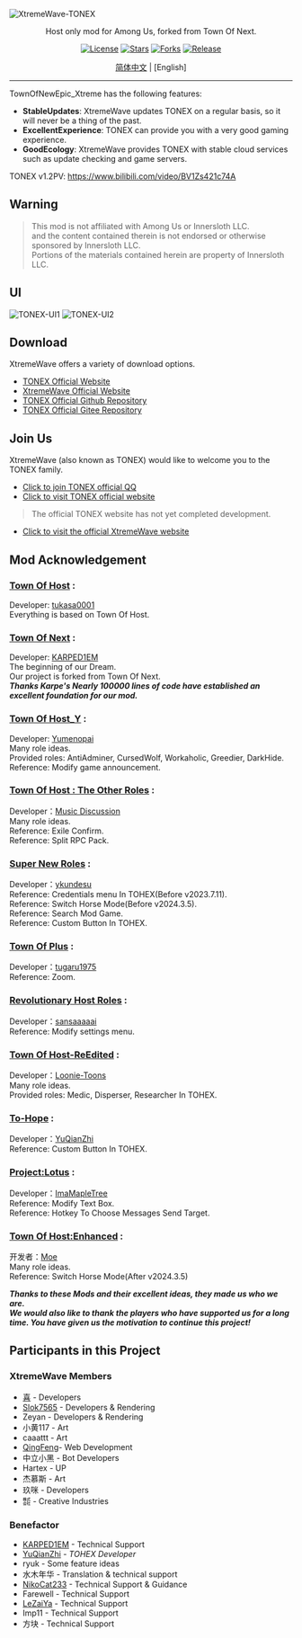 ![XtremeWave-TONEX](https://github.com/QingFeng-awa/TownOfNewEpic_Xtreme/assets/151742581/cdeb761a-6bb7-48b9-8bc3-86ce849dfc20)
<div align="center">
<p>Host only mod for Among Us, forked from Town Of Next.</p>
<a href="https://github.com/XtremeWave/TownOfNewEpic_Xtreme"><img src="https://badgen.net/badge/License/GPL3.0" alt="License"></a>
<a href="https://github.com/XtremeWave/TownOfNewEpic_Xtreme"><img src="https://badgen.net/github/stars/XtremeWave/TownOfNewEpic_Xtreme" alt="Stars"></a>
<a href="https://github.com/XtremeWave/TownOfNewEpic_Xtreme"><img src="https://badgen.net/github/forks/XtremeWave/TownOfNewEpic_Xtreme" alt="Forks"></a>
<a href="https://github.com/XtremeWave/TownOfNewEpic_Xtreme"><img src="https://badgen.net/github/release/XtremeWave/TownOfNewEpic_Xtreme" alt="Release"></a>
<br>

[简体中文](README-Zh.md) | [English]
<hr></div>
TownOfNewEpic_Xtreme has the following features:

- **StableUpdates**: XtremeWave updates TONEX on a regular basis, so it will never be a thing of the past.
- **ExcellentExperience**: TONEX can provide you with a very good gaming experience.
- **GoodEcology**: XtremeWave provides TONEX with stable cloud services such as update checking and game servers.

TONEX v1.2PV: <https://www.bilibili.com/video/BV1Zs421c74A>
## Warning
> This mod is not affiliated with Among Us or Innersloth LLC.<br>
> and the content contained therein is not endorsed or otherwise sponsored by Innersloth LLC.<br>
> Portions of the materials contained herein are property of Innersloth LLC.
## UI
![TONEX-UI1](https://github.com/QingFeng-awa/TownOfNewEpic_Xtreme/assets/151742581/d3a80145-e31f-4147-a18e-97fdbff7a9bf)
![TONEX-UI2](https://github.com/QingFeng-awa/TownOfNewEpic_Xtreme/assets/151742581/3800ed87-ec7b-42a2-80b9-d6c77f1501e0)
## Download
XtremeWave offers a variety of download options.
- [TONEX Official Website](https://tonex.cc/download)
- [XtremeWave Official Website](https://www.xtreme.net.cn)
- [TONEX Official Github Repository](https://github.com/XtremeWave/TownOfNewEpic_Xtreme/releases)
- [TONEX Official Gitee Repository](https://gitee.com/TEAM_TONEX/TownOfNewEpic_Xtreme/releases)
## Join Us

XtremeWave (also known as TONEX) would like to welcome you to the TONEX family.<br>
- [Click to join TONEX official QQ](https://qm.qq.com/q/9dkVmyBvpY)
- [Click to visit TONEX official website](https://tonex.cc)
> The official TONEX website has not yet completed development.
- [Click to visit the official XtremeWave website](https://www.xtreme.net.cn/)

## Mod Acknowledgement

### [Town Of Host](https://github.com/tukasa0001/TownOfHost) :
Developer: [tukasa0001](https://github.com/tukasa0001)<br>
Everything is based on Town Of Host.

###  [Town Of Next](https://github.com/KARPED1EM/TownOfNext) :
Developer: [KARPED1EM](https://github.com/KARPED1EM)<br>
The beginning of our Dream.<br>
Our project is forked from Town Of Next.<br>
**_Thanks Karpe's Nearly 100000 lines of code have established an excellent foundation for our mod._**

###  [Town Of Host_Y](https://github.com/Yumenopai/TownOfHost_Y) :
Developer: [Yumenopai](https://github.com/Yumenopai)<br>
Many role ideas.<br>
Provided roles: AntiAdminer, CursedWolf, Workaholic, Greedier, DarkHide.<br>
Reference: Modify game announcement.

###  [Town Of Host : The Other Roles](https://github.com/music-discussion/TownOfHost-TheOtherRoles) :
Developer：[Music Discussion](https://github.com/music-discussion)<br>
Many role ideas.<br>
Reference: Exile Confirm.<br>
Reference: Split RPC Pack.<br>

###  [Super New Roles](https://github.com/ykundesu/SuperNewRoles) :
Developer：[ykundesu](https://github.com/ykundesu)                
Reference: Credentials menu In TOHEX(Before v2023.7.11).<br>
Reference: Switch Horse Mode(Before v2024.3.5).<br>
Reference: Search Mod Game.<br>
Reference: Custom Button In TOHEX.

###  [Town Of Plus](https://github.com/tugaru1975/TownOfPlus) :
Developer：[tugaru1975](https://github.com/tugaru1975)<br>
Reference: Zoom.

###  [Revolutionary Host Roles](https://github.com/sansaaaaai/Revolutionary-host-roles) :
Developer：[sansaaaaai](https://github.com/sansaaaaai)<br>
Reference: Modify settings menu.

###  [Town Of Host-ReEdited](https://github.com/Loonie-Toons/TownOfHost-ReEdited) :
Developer：[Loonie-Toons](https://github.com/Loonie-Toons)<br>
Many role ideas.<br>
Provided roles: Medic, Disperser, Researcher In TOHEX.

###  [To-Hope](https://gitee.com/xigua_ya/to-hope) :
Developer：[YuQianZhi](https://gitee.com/xigua_ya)<br>
Reference: Custom Button In TOHEX.

###  [Project:Lotus](https://github.com/ImaMapleTree/Lotus) :
Developer：[ImaMapleTree](https://github.com/ImaMapleTree)<br>
Reference: Modify Text Box.<br>
Reference: Hotkey To Choose Messages Send Target.

###  [Town Of Host:Enhanced](https://github.com/0xDrMoe/TownofHost-Enhanced) :
开发者：[Moe](https://github.com/0xDrMoe)<br>
Many role ideas.<br>
Reference: Switch Horse Mode(After v2024.3.5)

**_Thanks to these Mods and their excellent ideas, they made us who we are._**<br>
**_We would also like to thank the players who have supported us for a long time. You have given us the motivation to
continue this project!_**

## Participants in this Project
### XtremeWave Members
- [喜](https://github.com/Xieiawa) - Developers<br>
- [Slok7565](https://github.com/Slok7565) - Developers & Rendering<br>
- Zeyan - Developers & Rendering<br>
- 小黄117 - Art<br>
- caaattt - Art<br>
-  [QingFeng](https://github.com/QingFeng-awa)- Web Development<br>
-  中立小黑 - Bot Developers<br>
- Hartex - UP<br>
-  杰慕斯 - Art<br>
- 玖咪 - Developers<br>
-  ㍿ - Creative Industries

### Benefactor

- [KARPED1EM](https://github.com/KARPED1EM) - Technical Support
- [YuQianZhi](https://github.com/Night-GUA) - _TOHEX Developer_
- ryuk - Some feature ideas
- 水木年华 - Translation & technical support
- [NikoCat233](https://github.com/NikoCat233) - Technical Support & Guidance
- Farewell - Technical Support
- [LeZaiYa](https://github.com/LezaiYa1) - Technical Support
- Imp11 - Technical Support
- 方块 - Technical Support
